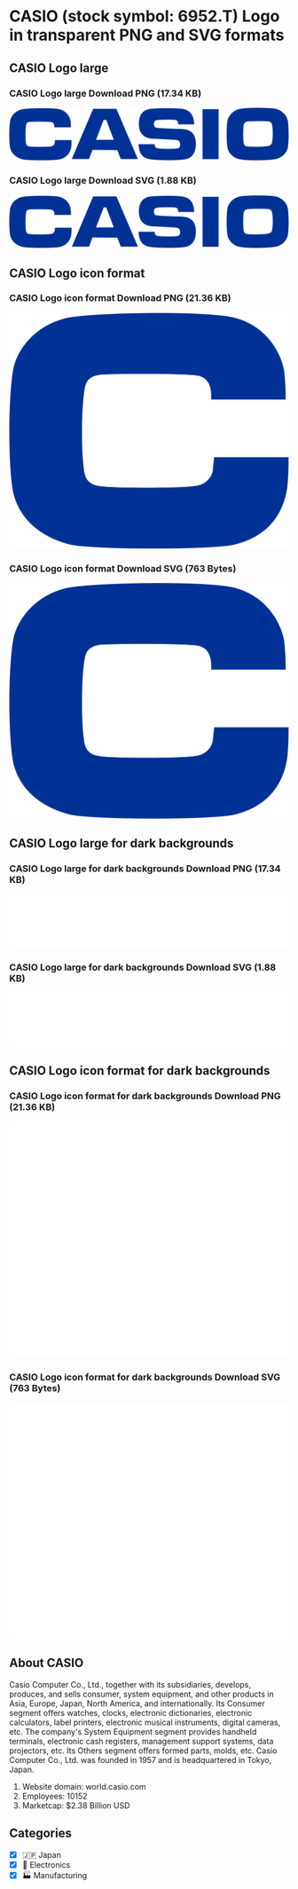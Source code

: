 # CASIO (stock symbol: 6952.T) Logo in transparent PNG and SVG formats

## CASIO Logo large

### CASIO Logo large Download PNG (17.34 KB)

![CASIO Logo large Download PNG (17.34 KB)](/img/orig/6952.T_BIG-7e2b4465.png)

### CASIO Logo large Download SVG (1.88 KB)

![CASIO Logo large Download SVG (1.88 KB)](/img/orig/6952.T_BIG-03a060e2.svg)

## CASIO Logo icon format

### CASIO Logo icon format Download PNG (21.36 KB)

![CASIO Logo icon format Download PNG (21.36 KB)](/img/orig/6952.T-4e191351.png)

### CASIO Logo icon format Download SVG (763 Bytes)

![CASIO Logo icon format Download SVG (763 Bytes)](/img/orig/6952.T-a9004433.svg)

## CASIO Logo large for dark backgrounds

### CASIO Logo large for dark backgrounds Download PNG (17.34 KB)

![CASIO Logo large for dark backgrounds Download PNG (17.34 KB)](/img/orig/6952.T_BIG.D-25a908b5.png)

### CASIO Logo large for dark backgrounds Download SVG (1.88 KB)

![CASIO Logo large for dark backgrounds Download SVG (1.88 KB)](/img/orig/6952.T_BIG.D-9fc0ea92.svg)

## CASIO Logo icon format for dark backgrounds

### CASIO Logo icon format for dark backgrounds Download PNG (21.36 KB)

![CASIO Logo icon format for dark backgrounds Download PNG (21.36 KB)](/img/orig/6952.T.D-ac121168.png)

### CASIO Logo icon format for dark backgrounds Download SVG (763 Bytes)

![CASIO Logo icon format for dark backgrounds Download SVG (763 Bytes)](/img/orig/6952.T.D-85a46a86.svg)

## About CASIO

Casio Computer Co., Ltd., together with its subsidiaries, develops, produces, and sells consumer, system equipment, and other products in Asia, Europe, Japan, North America, and internationally. Its Consumer segment offers watches, clocks, electronic dictionaries, electronic calculators, label printers, electronic musical instruments, digital cameras, etc. The company's System Equipment segment provides handheld terminals, electronic cash registers, management support systems, data projectors, etc. Its Others segment offers formed parts, molds, etc. Casio Computer Co., Ltd. was founded in 1957 and is headquartered in Tokyo, Japan.

1. Website domain: world.casio.com
2. Employees: 10152
3. Marketcap: $2.38 Billion USD


## Categories
- [x] 🇯🇵 Japan
- [x] 🔌 Electronics
- [x] 🏭 Manufacturing
